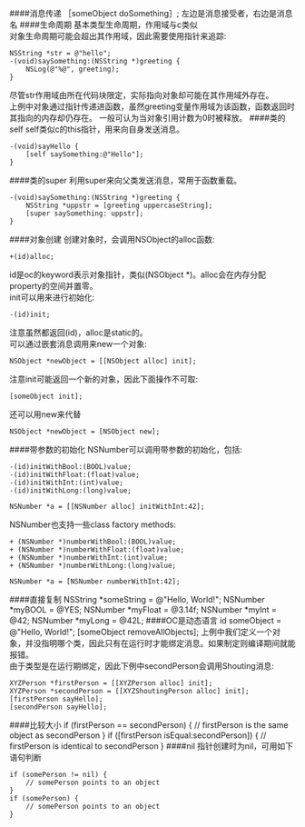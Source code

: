 ####消息传递
	［someObject doSomething］;
左边是消息接受者，右边是消息名
####生命周期
基本类型生命周期，作用域与c类似  
对象生命周期可能会超出其作用域，因此需要使用指针来追踪:  
	
	NSString *str = @"hello";
	-(void)saySomething:(NSString *)greeting {
		NSLog(@"%@", greeting);
	}
尽管str作用域由所在代码块限定，实际指向对象却可能在其作用域外存在。  
上例中对象通过指针传递进函数，虽然greeting变量作用域为该函数，函数返回时其指向的内存却仍存在。
一般可认为当对象引用计数为0时被释放。
####类的self
self类似c的this指针，用来向自身发送消息。  

	-(void)sayHello {
		[self saySomething:@"Hello"];
	}
####类的super
利用super来向父类发送消息，常用于函数重载。  

	-(void)saySomething:(NSString *)greeting {
		NSString *uppstr = [greeting uppercaseString];
		[super saySomething: uppstr];
	}
####对象创建
创建对象时，会调用NSObject的alloc函数:  

	+(id)alloc;
id是oc的keyword表示对象指针，类似(NSObject *)。alloc会在内存分配property的空间并置零。  
init可以用来进行初始化:  

	-(id)init;
注意虽然都返回(id)，alloc是static的。  
可以通过嵌套消息调用来new一个对象:  

	NSObject *newObject = [[NSObject alloc] init];
注意init可能返回一个新的对象，因此下面操作不可取:  

	[someObject init];  
还可以用new来代替  

	NSObject *newObject = [NSObject new];
####带参数的初始化
NSNumber可以调用带参数的初始化，包括:  
	
	-(id)initWithBool:(BOOL)value;
	-(id)initWithFloat:(float)value;
	-(id)initWithInt:(int)value;
	-(id)initWithLong:(long)value;  
  
	NSNumber *a = [[NSNumber alloc] initWithInt:42];
NSNumber也支持一些class factory methods:  

	+ (NSNumber *)numberWithBool:(BOOL)value;
	+ (NSNumber *)numberWithFloat:(float)value;
	+ (NSNumber *)numberWithInt:(int)value;
	+ (NSNumber *)numberWithLong:(long)value;  

	NSNumber *a = [NSNumber numberWithInt:42];
####直接复制
	NSString *someString = @"Hello, World!";
	NSNumber *myBOOL = @YES;
    NSNumber *myFloat = @3.14f;
    NSNumber *myInt = @42;
    NSNumber *myLong = @42L;
####OC是动态语言
	id someObject = @"Hello, World!";
    [someObject removeAllObjects];
上例中我们定义一个对象，并没指明哪个类，因此只有在运行时才能绑定消息。如果制定则编译期间就能报错。  
由于类型是在运行期绑定，因此下例中secondPerson会调用Shouting消息:  

	XYZPerson *firstPerson = [[XYZPerson alloc] init];
    XYZPerson *secondPerson = [[XYZShoutingPerson alloc] init];
    [firstPerson sayHello];
    [secondPerson sayHello];
####比较大小
	if (firstPerson == secondPerson) {
        // firstPerson is the same object as secondPerson
    }
    if ([firstPerson isEqual:secondPerson]) {
        // firstPerson is identical to secondPerson
    }
####nil
指针创建时为nil，可用如下语句判断  

	if (somePerson != nil) {
        // somePerson points to an object
    }
    if (somePerson) {
        // somePerson points to an object
    }